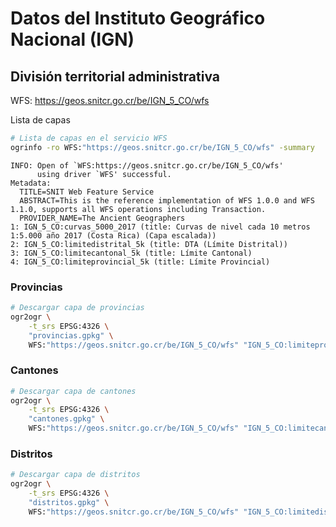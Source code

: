 # Datos del Instituto Geográfico Nacional (IGN)

## División territorial administrativa

WFS: https://geos.snitcr.go.cr/be/IGN_5_CO/wfs

Lista de capas

```bash
# Lista de capas en el servicio WFS
ogrinfo -ro WFS:"https://geos.snitcr.go.cr/be/IGN_5_CO/wfs" -summary
```

```
INFO: Open of `WFS:https://geos.snitcr.go.cr/be/IGN_5_CO/wfs'
      using driver `WFS' successful.
Metadata:
  TITLE=SNIT Web Feature Service
  ABSTRACT=This is the reference implementation of WFS 1.0.0 and WFS 1.1.0, supports all WFS operations including Transaction.
  PROVIDER_NAME=The Ancient Geographers
1: IGN_5_CO:curvas_5000_2017 (title: Curvas de nivel cada 10 metros 1:5.000 año 2017 (Costa Rica) (Capa escalada))
2: IGN_5_CO:limitedistrital_5k (title: DTA (Límite Distrital))
3: IGN_5_CO:limitecantonal_5k (title: Límite Cantonal)
4: IGN_5_CO:limiteprovincial_5k (title: Límite Provincial)
```

### Provincias

```bash
# Descargar capa de provincias
ogr2ogr \
    -t_srs EPSG:4326 \
    "provincias.gpkg" \
    WFS:"https://geos.snitcr.go.cr/be/IGN_5_CO/wfs" "IGN_5_CO:limiteprovincial_5k"
```

### Cantones

```bash
# Descargar capa de cantones
ogr2ogr \
    -t_srs EPSG:4326 \
    "cantones.gpkg" \
    WFS:"https://geos.snitcr.go.cr/be/IGN_5_CO/wfs" "IGN_5_CO:limitecantonal_5k"
```

### Distritos

```bash
# Descargar capa de distritos
ogr2ogr \
    -t_srs EPSG:4326 \
    "distritos.gpkg" \
    WFS:"https://geos.snitcr.go.cr/be/IGN_5_CO/wfs" "IGN_5_CO:limitedistrital_5k"
```
